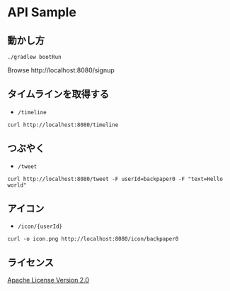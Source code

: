 # API Sample

## 動かし方

```
./gradlew bootRun
```

Browse http://localhost:8080/signup

## タイムラインを取得する

* `/timeline`

```
curl http://localhost:8080/timeline
```

## つぶやく

* `/tweet`

```
curl http://localhost:8080/tweet -F userId=backpaper0 -F "text=Hello world"
```

## アイコン

* `/icon/{userId}`

```
curl -o icon.png http://localhost:8080/icon/backpaper0
```

## ライセンス

[Apache License Version 2.0](http://www.apache.org/licenses/LICENSE-2.0.txt)

